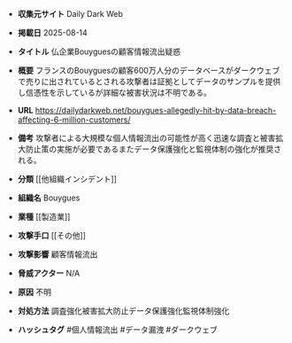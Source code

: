 - **収集元サイト**
Daily Dark Web

- **掲載日**
2025-08-14

- **タイトル**
仏企業Bouyguesの顧客情報流出疑惑

- **概要**
フランスのBouyguesの顧客600万人分のデータベースがダークウェブで売りに出されているとされる攻撃者は証拠としてデータのサンプルを提供し信憑性を示しているが詳細な被害状況は不明である。

- **URL**
https://dailydarkweb.net/bouygues-allegedly-hit-by-data-breach-affecting-6-million-customers/

- **備考**
攻撃者による大規模な個人情報流出の可能性が高く迅速な調査と被害拡大防止策の実施が必要であるまたデータ保護強化と監視体制の強化が推奨される。

- **分類**
[[他組織インシデント]]

- **組織名**
Bouygues

- **業種**
[[製造業]]

- **攻撃手口**
[[その他]]

- **攻撃影響**
顧客情報流出

- **脅威アクター**
N/A

- **原因**
不明

- **対処方法**
調査強化被害拡大防止データ保護強化監視体制強化

- **ハッシュタグ**
#個人情報流出 #データ漏洩 #ダークウェブ
